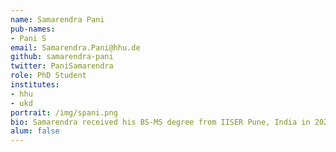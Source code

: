 ```yaml
---
name: Samarendra Pani
pub-names:
- Pani S
email: Samarendra.Pani@hhu.de
github: samarendra-pani
twitter: PaniSamarendra
role: PhD Student
institutes:
- hhu
- ukd
portrait: /img/spani.png
bio: Samarendra received his BS-MS degree from IISER Pune, India in 2022. He joined Prof. Dr. Marschall's group as a PhD student at Universitätsklinikum Düsseldorf after finishing his MS thesis under him. His research interests include algorithm and pipeline development for inferring genome information like genotype using long reads and a pangenome reference.
alum: false
---
```

